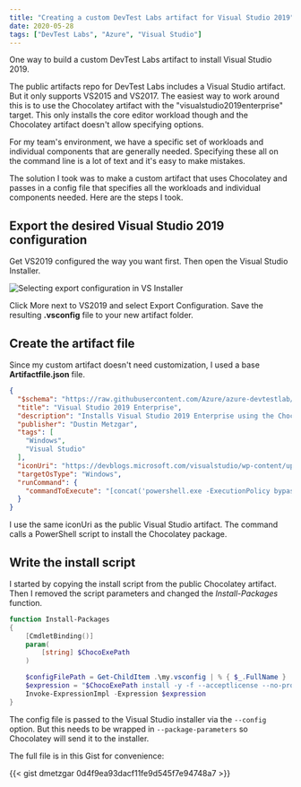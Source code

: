 ```yaml
---
title: "Creating a custom DevTest Labs artifact for Visual Studio 2019"
date: 2020-05-28
tags: ["DevTest Labs", "Azure", "Visual Studio"]
---
```


One way to build a custom DevTest Labs artifact to install Visual Studio 2019.

<!--more-->

The public artifacts repo for DevTest Labs includes a Visual Studio artifact. But it only supports
VS2015 and VS2017. The easiest way to work around this is to use the Chocolatey artifact with the 
"visualstudio2019enterprise" target. This only installs the core editor workload though and the 
Chocolatey artifact doesn't allow specifying options.

For my team's environment, we have a specific set of workloads and individual components that are 
generally needed. Specifying these all on the command line is a lot of text and it's easy to make
mistakes.

The solution I took was to make a custom artifact that uses Chocolatey and passes in a config file
that specifies all the workloads and individual components needed. Here are the steps I took.

## Export the desired Visual Studio 2019 configuration

Get VS2019 configured the way you want first. Then open the Visual Studio Installer.

![Selecting export configuration in VS Installer](/img/customdtlvs2019artifact_exportconfig.png "Selecting export configuration in VS Installer")

Click More next to VS2019 and select Export Configuration. Save the resulting **.vsconfig** file 
to your new artifact folder.

## Create the artifact file

Since my custom artifact doesn't need customization, I used a base **Artifactfile.json** file.

```json
{
  "$schema": "https://raw.githubusercontent.com/Azure/azure-devtestlab/master/schemas/2016-11-28/dtlArtifacts.json",
  "title": "Visual Studio 2019 Enterprise",
  "description": "Installs Visual Studio 2019 Enterprise using the Chocolatey package manager",
  "publisher": "Dustin Metzgar",
  "tags": [
    "Windows",
    "Visual Studio"
  ],
  "iconUri": "https://devblogs.microsoft.com/visualstudio/wp-content/uploads/sites/4/2019/01/visualstudio-1.png",
  "targetOsType": "Windows",
  "runCommand": {
    "commandToExecute": "[concat('powershell.exe -ExecutionPolicy bypass \"& ./install-choco-package.ps1\"')]"
  }
}
```

I use the same iconUri as the public Visual Studio artifact. The command calls a PowerShell script 
to install the Chocolatey package.

## Write the install script

I started by copying the install script from the public Chocolatey artifact. Then I removed the 
script parameters and changed the *Install-Packages* function.

```powershell
function Install-Packages
{
    [CmdletBinding()]
    param(
        [string] $ChocoExePath
    )

    $configFilePath = Get-ChildItem .\my.vsconfig | % { $_.FullName }
    $expression = "$ChocoExePath install -y -f --acceptlicense --no-progress --stoponfirstfailure visualstudio2019enterprise --package-parameters=`"--config $configFilePath`""
    Invoke-ExpressionImpl -Expression $expression
}
```

The config file is passed to the Visual Studio installer via the `--config` option. But this needs
to be wrapped in `--package-parameters` so Chocolatey will send it to the installer.

The full file is in this Gist for convenience:

{{< gist dmetzgar 0d4f9ea93dacf11fe9d545f7e94748a7 >}}
